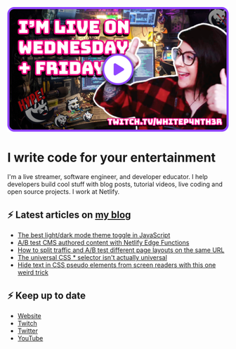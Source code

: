 [![Watch my Twitch channel trailer](trailer_thumb.png)](https://www.twitch.tv/videos/1712035150)

# I write code for your entertainment

I'm a live streamer, software engineer, and developer educator. I help developers build cool stuff with blog posts, tutorial videos, live coding and open source projects. I work at Netlify.

## ⚡️ Latest articles on [my blog](https://whitep4nth3r.com)

<!-- BLOG-POST-LIST:START -->
- [The best light/dark mode theme toggle in JavaScript](https://whitep4nth3r.com/blog/best-light-dark-mode-theme-toggle-javascript/)
- [A/B test CMS authored content with Netlify Edge Functions](https://www.netlify.com/blog/a-b-test-cms-authored-content-netlify-edge-functions/)
- [How to split traffic and A/B test different page layouts on the same URL](https://www.netlify.com/blog/how-to-split-traffic-a-b-test-page-layouts-same-url/)
- [The universal CSS * selector isn&#39;t actually universal](https://whitep4nth3r.com/blog/universal-css-selector-pseudo-elements/)
- [Hide text in CSS pseudo elements from screen readers with this one weird trick](https://whitep4nth3r.com/blog/hide-text-in-css-pseudo-elements-from-screen-readers/)
<!-- BLOG-POST-LIST:END -->

## ⚡️ Keep up to date

- [Website](https://whitep4nth3r.com/)
- [Twitch](https://twitch.tv/whitep4nth3r)
- [Twitter](https://twitter.com/whitep4nth3r)
- [YouTube](https://www.youtube.com/c/whitep4nth3r/videos)
